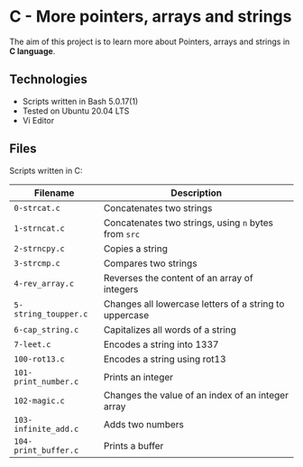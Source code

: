 # C - More pointers, arrays and strings

The aim of this project is to learn more about Pointers, arrays and strings in **C language**.

## Technologies
* Scripts written in Bash 5.0.17(1)
* Tested on Ubuntu 20.04 LTS
* Vi Editor

## Files
Scripts written in C:

| Filename | Description |
| -------- | ----------- |
| `0-strcat.c` | Concatenates two strings |
| `1-strncat.c` | Concatenates two strings, using `n` bytes from `src` |
| `2-strncpy.c` | Copies a string |
| `3-strcmp.c` | Compares two strings |
| `4-rev_array.c` | Reverses the content of an array of integers |
| `5-string_toupper.c` | Changes all lowercase letters of a string to uppercase |
| `6-cap_string.c` | Capitalizes all words of a string |
| `7-leet.c` | Encodes a string into 1337 |
| `100-rot13.c` | Encodes a string using rot13 |
| `101-print_number.c` | Prints an integer |
| `102-magic.c` | Changes the value of an index of an integer array |
| `103-infinite_add.c` | Adds two numbers |
| `104-print_buffer.c` | Prints a buffer |
